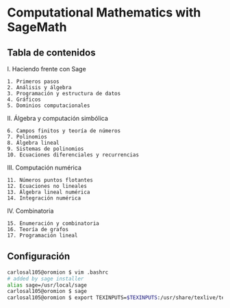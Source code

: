 Computational Mathematics with SageMath
===

## Tabla de contenidos

I. Haciendo frente con Sage

	1. Primeros pasos
	2. Análisis y álgebra
	3. Programación y estructura de datos
	4. Gráficos
	5. Dominios computacionales
II. Álgebra y computación simbólica
	
	6. Campos finitos y teoría de números
	7. Polinomios
	8. Álgebra lineal
	9. Sistemas de polinomios
	10. Ecuaciones diferenciales y recurrencias
III. Computación numérica

	11. Números puntos flotantes
	12. Ecuaciones no lineales
	13. Álgebra lineal numérica
	14. Integración numérica
IV. Combinatoria

	15. Enumeración y combinatoria
	16. Teoría de grafos
	17. Programación lineal

## Configuración

```bash
carlosal105@oromion $ vim .bashrc
# added by sage installer
alias sage=/usr/local/sage
carlosal105@oromion $ sage
carlosal105@oromion $ export TEXINPUTS=$TEXINPUTS:/usr/share/texlive/texmf-dist/tex/latex/sagetex/
```

